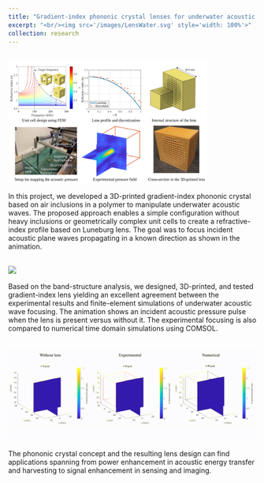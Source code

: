```yaml
---
title: "Gradient-index phononic crystal lenses for underwater acoustic focusing"
excerpt: "<br/><img src='/images/LensWater.svg' style='width: 100%'>"
collection: research
---
```


<br/><img src='/images/LensWater.svg' style='width: 80%'>

In this project, we developed a 3D-printed gradient-index phononic crystal based on air inclusions in a polymer 
to manipulate underwater acoustic waves. The proposed approach enables a simple configuration
without heavy inclusions or geometrically complex unit cells to create a refractive-index profile based 
on Luneburg lens. The goal was to focus incident acoustic plane waves propagating in a known direction as shown in the animation.

<br/><img src='/videos/WaterLens.gif'> 

Based on the band-structure analysis, we designed, 3D-printed, and tested gradient-index lens yielding an excellent agreement between the
experimental results and finite-element simulations of underwater acoustic wave focusing. The animation shows an incident acoustic pressure 
pulse when the lens is present versus without it. The experimental focusing is also compared to numerical time domain simulations using COMSOL.

<br/><img src='/videos/WaterLens2.gif'>

The phononic crystal concept and the resulting lens design can find applications spanning from power enhancement in acoustic
energy transfer and harvesting to signal enhancement in sensing and imaging.




